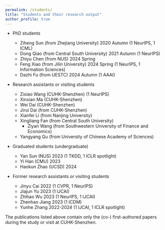 ```yaml
---
permalink: /students/
title: "Students and their research output"
author_profile: true
---
```



- PhD students
	- Ziheng Sun (from Zhejiang University) 2020 Autumn (1 NeurIPS, 1 ICML)
	- Dong Qiao (from Central South University) 2021 Autumn (1 NeurIPS)
	- Zhiyu Chen (from NUS) 2024 Spring
	- Feng Xiao (from Jilin University) 2024 Spring (1 NeurIPS, 1 Information Sciences)
	- Dazhi Fu (from UESTC) 2024 Autumn (1 AAAI)


- Research assistants or visiting students 
	- Zixiao Wang (CUHK-Shenzhen) (1 NeurIPS)
	- Xinxian Ma (CUHK-Shenzhen)
	- Wei Dai (CUHK-Shenzhen)
	- Jirui Dai (from CUHK-Shenzhen)
	- Xianfei Li (from Nanjing University)
  	- Xingliang Fan (from Central South University)
    	- Ziyan Wang (from Southwestern University of Finance and Economics)
	- Yangyang Qu (from University of Chinese Academy of Sciences)


- Graduated students (undergraduate)
	- Yan Sun (NUS) 2023 (1 TKDD, 1 ICLR spotlight)
	- Yi Han (CMU) 2023
	- Haokun Zhao (UCSD) 2024
   
- Former research assistants or visiting students
	- Jinyu Cai 2022 (1 CVPR, 1 NeurIPS)
	- Jiajun Yu 2023 (1 IJCAI) 
	- Zhihao Wu 2023 (1 NeurIPS, 1 IJCAI)
	- Zhenhao Jiang 2023 (1 ICDM)
	- Yunhe Zhang 2022-2024 (1 IJCAI, 1 ICLR spotlight)
   
 The publications listed above contain only the (co-) first-authored papers during the study or visit at CUHK-Shenzhen.
